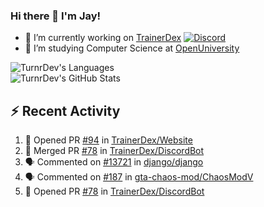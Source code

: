 ### Hi there 👋 I'm Jay!

- 🔭 I’m currently working on [TrainerDex](https://www.github.com/TrainerDex) [![Discord](https://discordapp.com/api/v6/guilds/364313717720219651/widget.png?style=shield)](http://discord.trainerdex.co.uk/)
- 🤔 I’m studying Computer Science at [OpenUniversity](http://www.open.ac.uk/courses/computing-it/degrees/bsc-computing-it-software-q62-soft)

![TurnrDev's Languages](https://github-readme-stats.vercel.app/api/top-langs/?username=TurnrDev&layout=compact&hide_border=true&title_color=1fa6aa&text_color=233247)
<br>
![TurnrDev's GitHub Stats](https://github-readme-stats.vercel.app/api?username=TurnrDev&show_icons=true&hide_border=true&count_private=true&include_all_commits=true&icon_color=1fa6aa&title_color=1fa6aa&text_color=233247)
<br>

## :zap: Recent Activity

<!--START_SECTION:activity-->
1. 💪 Opened PR [#94](https://github.com/TrainerDex/Website/pull/94) in [TrainerDex/Website](https://github.com/TrainerDex/Website)
2. 🎉 Merged PR [#78](https://github.com/TrainerDex/DiscordBot/pull/78) in [TrainerDex/DiscordBot](https://github.com/TrainerDex/DiscordBot)
3. 🗣 Commented on [#13721](https://github.com/django/django/issues/13721) in [django/django](https://github.com/django/django)
4. 🗣 Commented on [#187](https://github.com/gta-chaos-mod/ChaosModV/issues/187) in [gta-chaos-mod/ChaosModV](https://github.com/gta-chaos-mod/ChaosModV)
5. 💪 Opened PR [#78](https://github.com/TrainerDex/DiscordBot/pull/78) in [TrainerDex/DiscordBot](https://github.com/TrainerDex/DiscordBot)
<!--END_SECTION:activity-->
